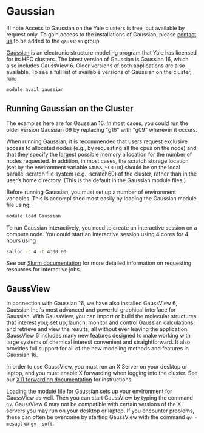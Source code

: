 # Gaussian

!!! note 
    Access to Gaussian on the Yale clusters is free, but available by request only. To gain access to the installations of Gaussian, please [contact us](/#get-help) to be added to the `gaussian` group.

[Gaussian](http://www.gaussian.com/) is an electronic structure modeling program that Yale has licensed for its HPC clusters. The latest version of Gaussian is Gaussian 16, which also includes GaussView 6. Older versions of both applications are also available. To see a full list of available versions of Gaussian on the cluster, run:

``` bash
module avail gaussian
```

## Running Gaussian on the Cluster

The examples here are for Gaussian 16. In most cases, you could run the older version Gaussian 09 by replacing "g16" with "g09" wherever it occurs.

When running Gaussian, it is recommended that users request exclusive access to allocated nodes (e.g., by requesting all the cpus on the node) and that they specify the largest possible memory allocation for the number of nodes requested. In addition, in most cases, the scratch storage location (set by the environment variable `GAUSS_SCRDIR`) should be on the local parallel scratch file system (e.g., scratch60)  of the cluster, rather than in the user’s home directory. (This is the default in the Gaussian module files.)

Before running Gaussian, you must set up a number of environment variables. This is accomplished most easily by loading the Gaussian module file using:

``` bash
module load Gaussian
```

To run Gaussian interactively, you need to create an interactive session on a compute node. You could start an interactive session using 4 cores for 4 hours using

``` bash
salloc -c 4 -t 4:00:00
```

See our [Slurm documentation](/clusters-at-yale/job-scheduling) for more detailed information on requesting resources for interactive jobs.

## GaussView

In connection with Gaussian 16, we have also installed GaussView 6, Gaussian Inc.'s most advanced and powerful graphical interface for Gaussian. With GaussView, you can import or build the molecular structures that interest you; set up, launch, monitor and control Gaussian calculations; and retrieve and view the results, all without ever leaving the application. GaussView 6 includes many new features designed to make working with large systems of chemical interest convenient and straightforward. It also provides full support for all of the new modeling methods and features in Gaussian 16.

In order to use GaussView, you must run an X Server on your desktop or laptop, and you must enable X forwarding when logging into the cluster. See our [X11 forwarding documentation](/clusters-at-yale/access/x11) for instructions.

Loading the module file for Gaussian sets up your environment for GaussView as well. Then you can start GaussView by typing the command `gv`. GaussView 6 may not be compatible with certain versions of the X servers you may run on your desktop or laptop. If you encounter problems, these can often be overcome by starting GaussView with the command `gv -mesagl` or `gv -soft`.
